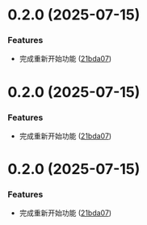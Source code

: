 # 0.2.0 (2025-07-15)


### Features

* 完成重新开始功能 ([21bda07](https://github.com/hacxy/2048-cli-game/commit/21bda079d98a0ed37d40c84f9383fba7f66e14bb))





# 0.2.0 (2025-07-15)


### Features

* 完成重新开始功能 ([21bda07](https://github.com/hacxy/2048-cli-game/commit/21bda079d98a0ed37d40c84f9383fba7f66e14bb))





# 0.2.0 (2025-07-15)


### Features

* 完成重新开始功能 ([21bda07](https://github.com/hacxy/2048-cli-game/commit/21bda079d98a0ed37d40c84f9383fba7f66e14bb))





